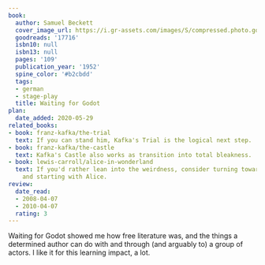 ```yaml
---
book:
  author: Samuel Beckett
  cover_image_url: https://i.gr-assets.com/images/S/compressed.photo.goodreads.com/books/1327910301l/17716.jpg
  goodreads: '17716'
  isbn10: null
  isbn13: null
  pages: '109'
  publication_year: '1952'
  spine_color: '#b2cbdd'
  tags:
  - german
  - stage-play
  title: Waiting for Godot
plan:
  date_added: 2020-05-29
related_books:
- book: franz-kafka/the-trial
  text: If you can stand him, Kafka's Trial is the logical next step.
- book: franz-kafka/the-castle
  text: Kafka's Castle also works as transition into total bleakness.
- book: lewis-carroll/alice-in-wonderland
  text: If you'd rather lean into the weirdness, consider turning towards trippy books
    and starting with Alice.
review:
  date_read:
  - 2008-04-07
  - 2010-04-07
  rating: 3
---
```


Waiting for Godot showed me how free literature was, and the things a determined author can do with and through (and
arguably to) a group of actors. I like it for this learning impact, a lot.
